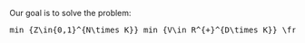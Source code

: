 Our goal is to solve the problem:

<pre>
min_{Z\in{0,1}^{N\times K}} min_{V\in R^{+}^{D\times K}} \frac{1}{2}\|R-ZV'\|_F^2 + \frac{\lambda}{2}\|V\|^2
</pre>
